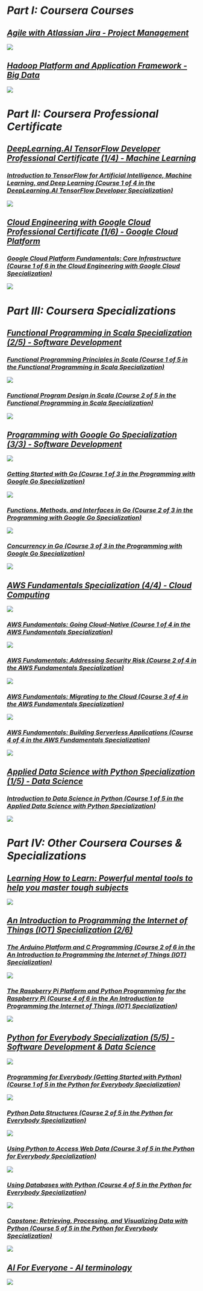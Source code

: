 # ***Part I: Coursera Courses***

## ***[Agile with Atlassian Jira - Project Management](https://www.coursera.org/account/accomplishments/certificate/4Q8BQ75AEW7V)***
![](https://github.com/cuigm85/certificates/blob/png/coursera/courses/agile-atlassian-jira/Coursera%204Q8BQ75AEW7V.png?raw=true)

## ***[Hadoop Platform and Application Framework - Big Data](https://www.coursera.org/account/accomplishments/certificate/FV7E5W9XHEAD)***
![](https://github.com/cuigm85/certificates/blob/png/coursera/courses/hadoop/Coursera%20FV7E5W9XHEAD.png?raw=true)

# ***Part II: Coursera Professional Certificate***

## ***[DeepLearning.AI TensorFlow Developer Professional Certificate (1/4) - Machine Learning]()***
### ***[Introduction to TensorFlow for Artificial Intelligence, Machine Learning, and Deep Learning (Course 1 of 4 in the DeepLearning.AI TensorFlow Developer Specialization)](https://www.coursera.org/account/accomplishments/certificate/LPP435GWXUSM)***
![](https://github.com/cuigm85/certificates/blob/png/coursera/professional-certificates/tensorflow-in-practice/introduction-tensorflow/Coursera%20LPP435GWXUSM.png?raw=true)

## ***[Cloud Engineering with Google Cloud Professional Certificate (1/6) - Google Cloud Platform]()***
### ***[Google Cloud Platform Fundamentals: Core Infrastructure (Course 1 of 6 in the Cloud Engineering with Google Cloud Specialization)](https://www.coursera.org/account/accomplishments/certificate/ZE5JJW6ZY29S)***
![](https://github.com/cuigm85/certificates/blob/png/coursera/professional-certificates/cloud-engineering-gcp/gcp-fundamentals/Coursera%20ZE5JJW6ZY29S.png?raw=true)

# ***Part III: Coursera Specializations***

## ***[Functional Programming in Scala Specialization (2/5) - Software Development]()***
### ***[Functional Programming Principles in Scala (Course 1 of 5 in the Functional Programming in Scala Specialization)](https://www.coursera.org/account/accomplishments/certificate/YGN299EKYTJG)***
![](https://github.com/cuigm85/certificates/blob/png/coursera/specializations/scala/Coursera%20YGN299EKYTJG.png?raw=true)
### ***[Functional Program Design in Scala (Course 2 of 5 in the Functional Programming in Scala Specialization)](https://www.coursera.org/account/accomplishments/certificate/HBD7RPV4K97B)***
![](https://github.com/cuigm85/certificates/blob/png/coursera/specializations/scala/Coursera%20HBD7RPV4K97B.png?raw=true)

## ***[Programming with Google Go Specialization (3/3) - Software Development](https://www.coursera.org/account/accomplishments/specialization/certificate/MJ5NDAAX3RN6)***
![](https://github.com/cuigm85/certificates/blob/png/coursera/specializations/google-golang/Coursera%20MJ5NDAAX3RN6.png?raw=true)
### ***[Getting Started with Go (Course 1 of 3 in the Programming with Google Go Specialization)](https://www.coursera.org/account/accomplishments/certificate/GYMT996TY5EJ)***
![](https://github.com/cuigm85/certificates/blob/png/coursera/specializations/google-golang/Coursera%20GYMT996TY5EJ.png?raw=true)
### ***[Functions, Methods, and Interfaces in Go (Course 2 of 3 in the Programming with Google Go Specialization)](https://www.coursera.org/account/accomplishments/certificate/ZVUD89ZH82BQ)***
![](https://github.com/cuigm85/certificates/blob/png/coursera/specializations/google-golang/Coursera%20ZVUD89ZH82BQ.png?raw=true)
### ***[Concurrency in Go (Course 3 of 3 in the Programming with Google Go Specialization)](https://www.coursera.org/account/accomplishments/certificate/N93PVRMBS7KR)***
![](https://github.com/cuigm85/certificates/blob/png/coursera/specializations/google-golang/Coursera%20N93PVRMBS7KR.png?raw=true)

## ***[AWS Fundamentals Specialization (4/4) - Cloud Computing](https://www.coursera.org/account/accomplishments/specialization/certificate/PAXVWVYCUGPN)***
![](https://github.com/cuigm85/certificates/blob/png/coursera/specializations/aws-fundamentals/Coursera%20PAXVWVYCUGPN.png?raw=true)
### ***[AWS Fundamentals: Going Cloud-Native (Course 1 of 4 in the AWS Fundamentals Specialization)](https://www.coursera.org/account/accomplishments/certificate/97SZQGRTD747)***
![](https://github.com/cuigm85/certificates/blob/png/coursera/specializations/aws-fundamentals/Coursera%2097SZQGRTD747.png?raw=true)
### ***[AWS Fundamentals: Addressing Security Risk (Course 2 of 4 in the AWS Fundamentals Specialization)](https://www.coursera.org/account/accomplishments/certificate/ZQSKXBXS9HED)***
![](https://github.com/cuigm85/certificates/blob/png/coursera/specializations/aws-fundamentals/Coursera%20ZQSKXBXS9HED.png?raw=true)
### ***[AWS Fundamentals: Migrating to the Cloud (Course 3 of 4 in the AWS Fundamentals Specialization)](https://www.coursera.org/account/accomplishments/certificate/MF8QLS8SAUZ6)***
![](https://github.com/cuigm85/certificates/blob/png/coursera/specializations/aws-fundamentals/Coursera%20MF8QLS8SAUZ6.png?raw=true)
### ***[AWS Fundamentals: Building Serverless Applications (Course 4 of 4 in the AWS Fundamentals Specialization)](https://www.coursera.org/account/accomplishments/certificate/N3445JZR72V2)***
![](https://github.com/cuigm85/certificates/blob/png/coursera/specializations/aws-fundamentals/Coursera%20N3445JZR72V2.png?raw=true)

## ***[Applied Data Science with Python Specialization (1/5) - Data Science]()***
### ***[Introduction to Data Science in Python (Course 1 of 5 in the Applied Data Science with Python Specialization)](https://www.coursera.org/account/accomplishments/certificate/YYJEHURVMF2B)***
![](https://github.com/cuigm85/certificates/blob/png/coursera/specializations/data-science-python/Coursera%20YYJEHURVMF2B.png?raw=true)

# ***Part IV: Other Coursera Courses & Specializations***

## ***[Learning How to Learn: Powerful mental tools to help you master tough subjects](https://www.coursera.org/account/accomplishments/certificate/NRTCSTG4W24R)***
![](https://github.com/cuigm85/certificates/blob/png/coursera/courses/learning-how-to-learn/Coursera%20NRTCSTG4W24R.png?raw=true)

## ***[An Introduction to Programming the Internet of Things (IOT) Specialization (2/6)]()***

### ***[The Arduino Platform and C Programming (Course 2 of 6 in the An Introduction to Programming the Internet of Things (IOT) Specialization)](https://www.coursera.org/account/accomplishments/certificate/2ZL8J8632WU7)***
![](https://github.com/cuigm85/certificates/blob/png/coursera/specializations/iot/Coursera%202ZL8J8632WU7.png?raw=true)
### ***[The Raspberry Pi Platform and Python Programming for the Raspberry Pi (Course 4 of 6 in the An Introduction to Programming the Internet of Things (IOT) Specialization)](https://www.coursera.org/account/accomplishments/certificate/LCHXM4KZHULW)***
![](https://github.com/cuigm85/certificates/blob/png/coursera/specializations/iot/Coursera%20LCHXM4KZHULW.png?raw=true)

## ***[Python for Everybody Specialization (5/5) - Software Development & Data Science](https://www.coursera.org/account/accomplishments/specialization/WLBA4XL6PSY4)***
![](https://github.com/cuigm85/certificates/blob/png/coursera/specializations/python/Coursera%20WLBA4XL6PSY4.png?raw=true)
### ***[Programming for Everybody (Getting Started with Python) (Course 1 of 5 in the Python for Everybody Specialization)](https://www.coursera.org/account/accomplishments/certificate/4J7ZZF4NN4ZV)***
![](https://github.com/cuigm85/certificates/blob/png/coursera/specializations/python/Coursera%204J7ZZF4NN4ZV.png?raw=true)
### ***[Python Data Structures (Course 2 of 5 in the Python for Everybody Specialization)](https://www.coursera.org/account/accomplishments/certificate/6DST2ZTLMN7A)***
![](https://github.com/cuigm85/certificates/blob/png/coursera/specializations/python/Coursera%206DST2ZTLMN7A.png?raw=true)
### ***[Using Python to Access Web Data (Course 3 of 5 in the Python for Everybody Specialization)](https://www.coursera.org/account/accomplishments/certificate/73Z9GP3UPLPP)***
![](https://github.com/cuigm85/certificates/blob/png/coursera/specializations/python/Coursera%2073Z9GP3UPLPP.png?raw=true)
### ***[Using Databases with Python (Course 4 of 5 in the Python for Everybody Specialization)](https://www.coursera.org/account/accomplishments/certificate/G7V99J8TW9ZR)***
![](https://github.com/cuigm85/certificates/blob/png/coursera/specializations/python/Coursera%20G7V99J8TW9ZR.png?raw=true)
### ***[Capstone: Retrieving, Processing, and Visualizing Data with Python (Course 5 of 5 in the Python for Everybody Specialization)](https://www.coursera.org/account/accomplishments/certificate/3G4P5QU5RPUQ)***
![](https://github.com/cuigm85/certificates/blob/png/coursera/specializations/python/Coursera%203G4P5QU5RPUQ.png?raw=true)

## ***[AI For Everyone - AI terminology](https://www.coursera.org/account/accomplishments/certificate/KMNDV743D6M3)***
![](https://github.com/cuigm85/certificates/blob/png/coursera/courses/ai-for-everyone/Coursera%20KMNDV743D6M3.png?raw=true)
